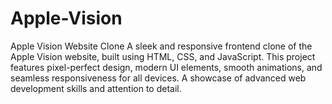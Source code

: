 # Apple-Vision
Apple Vision Website Clone A sleek and responsive frontend clone of the Apple Vision website, built using HTML, CSS, and JavaScript. This project features pixel-perfect design, modern UI elements, smooth animations, and seamless responsiveness for all devices. A showcase of advanced web development skills and attention to detail.
